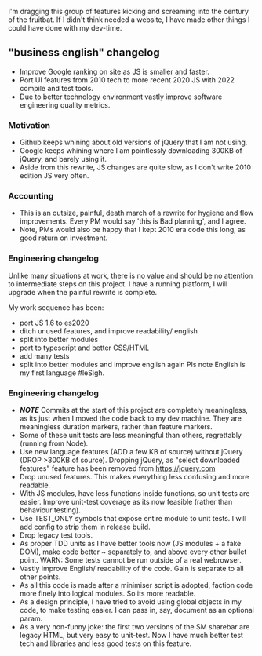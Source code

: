 I'm dragging this group of features kicking and screaming into the century of the fruitbat.  If I didn't think needed a website, I have made other things I could have done with my dev-time.    

## "business english" changelog

* Improve Google ranking on site as JS is smaller and faster.
* Port UI features from 2010 tech to more recent 2020 JS with 2022 compile and test tools.
* Due to better technology environment vastly improve software engineering quality metrics.

### Motivation

* Github keeps whining about old versions of jQuery that I am not using.
* Google keeps whining where I am pointlessly downloading 300KB of jQuery, and barely using it.
* Aside from this rewrite, JS changes are quite slow, as I don't write 2010 edition JS very often.

### Accounting

* This is an outsize, painful, death march of a rewrite for hygiene and flow improvements.  Every PM would say 'this is Bad planning', and I agree.
* Note, PMs would also be happy that I kept 2010 era code this long, as good return on investment.  


### Engineering changelog

Unlike many situations at work, there is no value and should be no attention to intermediate steps on this project.  I have a running platform, I will upgrade when the painful rewrite is complete.

My work sequence has been:
* port JS 1.6 to es2020
* ditch unused features, and improve readability/ english
* split into better modules
* port to typescript and better CSS/HTML
* add many tests
* split into better modules and improve english again
Pls note English is my first language #leSigh.

### Engineering changelog

* ***NOTE*** Commits at the start of this project are completely meaningless, as its just when I moved the code back to my dev machine.   They are meaningless duration markers, rather than feature markers.
* Some of these unit tests are less meaningful than others, regrettably (running from Node). 
* Use new language features (ADD a few KB of source) without jQuery (DROP >300KB of source). Dropping jQuery, as "select downloaded features" feature has been removed from https://jquery.com 
* Drop unused features. This makes everything less confusing and more readable.
* With JS modules, have less functions inside functions, so unit tests are easier.  Improve unit-test coverage as its now feasible (rather than behaviour testing).
* Use TEST\_ONLY symbols that expose entire module to unit tests.  I will add config to strip them in release build.
* Drop legacy test tools.
* As proper TDD units as I have better tools now (JS modules + a fake DOM), make code better ~ separately to, and above every other bullet point.  WARN: Some tests cannot be run outside of a real webrowser.
* Vastly improve English/ readability of the code.  Gain is separate to all other points. 
* As all this code is made after a minimiser script is adopted, faction code more finely into logical modules.  So its more readable.
* As a design principle, I have tried to avoid using global objects in my code, to make testing easier.  I can pass in, say, document as an optional param.   
* As a very non-funny joke: the first two versions of the SM sharebar are legacy HTML, but very easy to unit-test.  Now I have much better test tech and libraries and less good tests on this feature.

